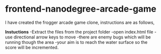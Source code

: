 frontend-nanodegree-arcade-game
===============================

I have created the frogger arcade game clone, instructions are as follows,

**Instuctions**
  -Extract the files from the  project folder
  -open index.html file
  -use directional arrow keys to move
  -there are enemy bugs which will be running though the area
  -your aim is to reach the water surface so the score will be incremented.
